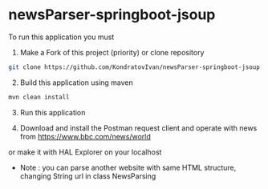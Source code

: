 # newsParser-springboot-jsoup



To run this application you must

1. Make a Fork of this project (priority) or clone repository

```bash
git clone https://github.com/KondratovIvan/newsParser-springboot-jsoup
```

2. Build this application using maven 

```bash
mvn clean install 
```

3. Run this application

4. Download and install the Postman request client and operate with news from https://www.bbc.com/news/world

or make it with HAL Explorer on your localhost

* Note : you can parse another website with same HTML structure, changing  String url in class NewsParsing  
